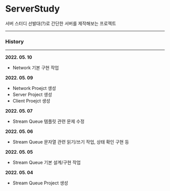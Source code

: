 # ServerStudy

서버 스터디 선발대(?)로 간단한 서버를 제작해보는 프로젝트

---------------

### __History__

-----------

**2022. 05. 10**

- Network 기본 구현 작업

**2022. 05. 09**

- Network Proejct 생성
- Server Project 생성
- Client Proejct 생성

**2022. 05. 07**

 - Stream Queue 템플릿 관련 문제 수정

**2022. 05. 06**

 - Stream Queue 문자열 관련 읽기/쓰기 작업, 상태 확인 구현 등

**2022. 05. 05**

 - Stream Queue 기본 설계/구현 작업 

**2022. 05. 04**

 - Stream Queue Project 생성
